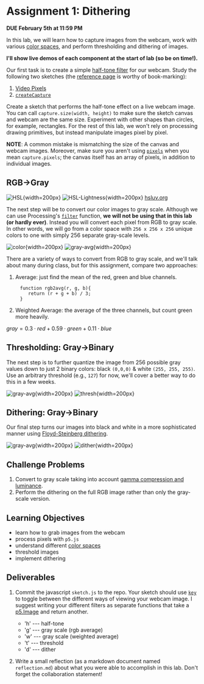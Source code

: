 # Assignment 1: Dithering

**DUE February 5th at 11:59 PM**

In this lab, we will learn how to capture images from the webcam, work
with various [color spaces](http://www.easyrgb.com/en/math.php), and
perform thresholding and dithering of images.

**I'll show live demos of each component at the start of lab (so be on time!).**

Our first task is to create a simple [half-tone
filter](https://en.wikipedia.org/wiki/Halftone) for our webcam. Study
the following two sketches (the [reference
page](https://p5js.org/reference/) is worthy of book-marking):

   1. [Video Pixels](https://p5js.org/examples/dom-video-pixels.html)
   2. [`createCapture`](https://p5js.org/reference/#/p5/createCapture)

Create a sketch that performs the half-tone effect on a live webcam
image. You can call `capture.size(width, height)` to make sure the
sketch canvas and webcam are the same size.  Experiment with other
shapes than circles, for example, rectangles. For the rest of this
lab, we won't rely on processing drawing primitives, but instead
manipulate images pixel by pixel.

**NOTE**: A common mistake is mismatching the size of the canvas and
webcam images. Moreover, make sure you aren't using [`pixels`](https://p5js.org/reference/#/p5/pixels) when you
mean `capture.pixels`; the canvas itself has an array of pixels, in
addition to individual images.

## RGB->Gray


![HSL](https://www.hsluv.org/images/hsl.png){width=200px} 
![HSL-Lightness](https://www.hsluv.org/images/hsl-lightness.png){width=200px}
[hsluv.org](https://www.hsluv.org/comparison/)

The next step will be to convert our color images to gray
scale. Although we can use Processing's
[`filter`](https://p5js.org/reference/#/p5/filter) function, **we will
not be using that in this lab (or hardly ever)**. Instead you will
convert each pixel from RGB to gray scale. In other words, we will go
from a color space with `256 x 256 x 256` unique colors to one with
simply 256 separate gray-scale levels.

![color](imgs/color.png){width=200px} 
![gray-avg](imgs/gray1.png){width=200px} 


There are a variety of ways to convert from RGB to gray scale, and
we'll talk about many during class, but for this assignment, compare
two approaches:

1. Average: just find the mean of the red, green and blue channels.
```
     function rgb2avg(r, g, b){
        return (r + g + b) / 3;
     }
```

2. Weighted Average: the average of the three channels, but count green more heavily. 

$gray = 0.3 \cdot red  + 0.59 \cdot green + 0.11 \cdot blue$

## Thresholding: Gray->Binary

The next step is to further quantize the image from 256 possible
gray values down to just 2 binary colors: black `(0,0,0)` & white
`(255, 255, 255)`. Use an arbitrary threshold (e.g., `127`) for now,
we'll cover a better way to do this in a few weeks.

![gray-avg](imgs/gray1.png){width=200px} 
![thresh](imgs/thresh.png){width=200px} 

## Dithering: Gray->Binary

Our final step turns our images into black and white in a more
sophisticated manner using [Floyd-Steinberg
dithering](https://en.wikipedia.org/wiki/Floyd%E2%80%93Steinberg_dithering).

![gray-avg](imgs/gray1.png){width=200px} 
![dither](imgs/dither.png){width=200px} 

## Challenge Problems

1. Convert to gray scale taking into account [gamma compression and luminance](https://en.wikipedia.org/wiki/Grayscale#Colorimetric_(perceptual_luminance-preserving)_conversion_to_grayscale).
2. Perform the dithering on the full RGB image rather than only the
gray-scale version.

## Learning Objectives

- learn how to grab images from the webcam
- process pixels with `p5.js` 
- understand different [color spaces](https://p5js.org/learn/color.html)
- threshold images
- implement dithering


## Deliverables

1. Commit the javascript `sketch.js` to the repo. Your sketch should
   use [`key`](https://p5js.org/reference/#/p5/key) to toggle between
   the different ways of viewing your webcam image. I suggest writing
   your different filters as separate functions that take a
   [p5.Image](https://p5js.org/reference/#/p5.Image) and return another.
   
     - 'h' --- half-tone
     - 'g' --- gray scale (rgb average)
     - 'w' --- gray scale (weighted average)
     - 't' --- threshold
     - 'd' --- dither

2. Write a small reflection (as a markdown document named
   `reflection.md`) about what you were able to accomplish in this
   lab. Don't forget the collaboration statement!

